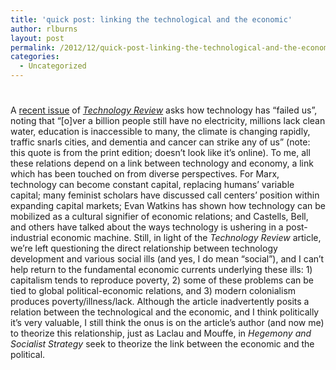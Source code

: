 ```yaml
---
title: 'quick post: linking the technological and the economic'
author: rlburns
layout: post
permalink: /2012/12/quick-post-linking-the-technological-and-the-economic/
categories:
  - Uncategorized
---
```

# 

A [recent issue][1] of *[Technology Review][2]* asks how technology has “failed us”, noting that “[o]ver a billion people still have no electricity, millions lack clean water, education is inaccessible to many, the climate is changing rapidly, traffic snarls cities, and dementia and cancer can strike any of us” (note: this quote is from the print edition; doesn’t look like it’s online). To me, all these relations depend on a link between technology and economy, a link which has been touched on from diverse perspectives. For Marx, technology can become constant capital, replacing humans’ variable capital; many feminist scholars have discussed call centers’ position within expanding capital markets; Evan Watkins has shown how technology can be mobilized as a cultural signifier of economic relations; and Castells, Bell, and others have talked about the ways technology is ushering in a post-industrial economic machine. Still, in light of the *Technology Review* article, we’re left questioning the direct relationship between technology development and various social ills (and yes, I do mean “social”), and I can’t help return to the fundamental economic currents underlying these ills: 1) capitalism tends to reproduce poverty, 2) some of these problems can be tied to global political-economic relations, and 3) modern colonialism produces poverty/illness/lack. Although the article inadvertently posits a relation between the technological and the economic, and I think politically it’s very valuable, I still think the onus is on the article’s author (and now me) to theorize this relationship, just as Laclau and Mouffe, in *Hegemony and Socialist Strategy* seek to theorize the link between the economic and the political.

 [1]: http://www.technologyreview.com/featuredstory/429690/why-we-cant-solve-big-problems/
 [2]: http://www.technologyreview.com/